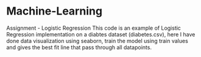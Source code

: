 # Machine-Learning
Assignment - Logistic Regression This code is an example of Logistic Regression implementation on a diabtes dataset (diabetes.csv), here I have done data visualization using seaborn, train the model using train values and gives the best fit line that pass through all datapoints.

